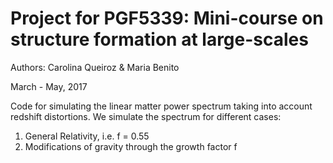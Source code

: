 # Project for PGF5339: Mini-course on structure formation at large-scales 
   
   Authors: Carolina Queiroz & Maria Benito 
   
   March - May, 2017   
   
   Code for simulating the linear matter power spectrum taking into account redshift distortions.
   We simulate the spectrum for different cases:
   1) General Relativity, i.e. f = 0.55
   2) Modifications of gravity through the growth factor f
